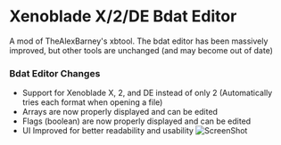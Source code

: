 # Xenoblade X/2/DE Bdat Editor

A mod of TheAlexBarney's xbtool.
The bdat editor has been massively improved, but other tools are unchanged (and may become out of date)

### Bdat Editor Changes
- Support for Xenoblade X, 2, and DE instead of only 2 (Automatically tries each format when opening a file)
- Arrays are now properly displayed and can be edited
- Flags (boolean) are now properly displayed and can be edited
- UI Improved for better readability and usability
![ScreenShot](https://media.discordapp.net/attachments/675922372263411747/766828597734014994/unknown.png?width=960&height=525)
